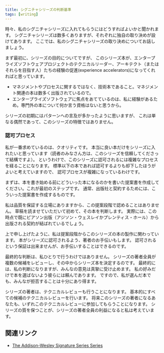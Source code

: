 ```yaml
---
title: シグニチャシリーズの判断基準
tags: [writing]
---
```

時々、私のシグニチャシリーズに入れてもらうにはどうすればよいかと聞かれます。
シグニチャシリーズは数多くありますが、それぞれに独自の取り決めが設けてあります。
ここでは、私のシグニチャシリーズの取り決めについてお話しましょう。

まず最初に、シリーズの目的についてですが、
このシリーズ本が、エンタープライズソフトウェアプロジェクトのテクニカルリーダー、アーキテクト（またはそれらを目指す人）たちの経験の促進(experience accelerators)になってくれればと思っています。

* マネジメントやプロセスに関するではなく、技術本であること。マネジメント関連の本は数多く出版されているので。
* エンタープライズソフトウェアに焦点をあてているのは、私に経験があるため。専門外の本について何か言う資格はないと思うから。

シリーズの初期にはパターンへの言及が多かったように思いますが、
これは単なる偶然であって、このシリーズの特徴ではありません。

### 認可プロセス

私が一番求めているのは、クオリティです。
本当に良い本だけをシリーズに入れたいと思っています（読者のみなさん方は、このシリーズを信頼してくださって結構ですよ）。
というわけで、このシリーズに認可されるには複雑なプロセスを経ることになります。
標準以下の本であれば認可するよりも却下したほうがよいと考えていますので、
認可プロセスが複雑になっているわけです。

まずは、本を書き始める前にどういった本になるのかを書いた提案書を作成してください。これが最初のステップです。
通常、出版社と契約するためには、こういった提案書を作成するものです。

私は品質を保証する立場にありますから、この提案段階で認めることはありません。
草稿を読ませていただいて初めて、その本を判断します。
実際には、この時点で既にピアソン出版（アジソン・ウェスレイかプレンティス・ホール）から出版される契約が結ばれているでしょう。

上で申し上げたように、私は提案段階からこのシリーズの本の製作に関わっています。
本がシリーズに認可されるよう、著者のお手伝いもします。
認可されるという保証は出来ませんが、お手伝いすることはできるのです。

最終的な判断は、私ひとりで行うわけではありません。
シリーズの著者全員が複数の候補をレビューし、その中からシリーズ本を決定するのです。
最終的には、私の判断になりますが、みんなの意見は真摯に受け止めます。
私の好みだけで本を選ばないよう彼らには頼んであります。
ですので、私が選んだ本でも、みんなが拒否することは十分にあり得ます。

シリーズの著者は、テクニカルレビューも行うことになります。
基本的にすべての候補のテクニカルレビューを行います。
将来このシリーズの著者になるあなたも、いずれこのテクニカルレビューに参加してもらうことになります。
シリーズの質を保つことが、シリーズの著者全員の利益になると私は考えています。

## 関連リンク

* [The Addison-Wesley Signature Series Series](http://www.awprofessional.com/series/series.asp?st=44126)

